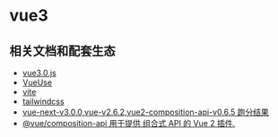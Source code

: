 # vue3

## 相关文档和配套生态

- <a href="https://v3.vuejs.org/" target = "_blank">vue3.0.js</a>
- <a href="https://vueuse.org/core/createGlobalState/" target = "_blank">VueUse</a>
- <a href="https://vitejs.dev/" target = "_blank">vite</a>
- <a href="https://www.tailwindcss.cn/" target = "_blank">tailwindcss</a>
- <a href="https://antfu.github.io/vue-composition-api-benchmark-results" target = "_blank">vue-next-v3.0.0,vue-v2.6.2,vue2-composition-api-v0.6.5 跑分结果</a>
- <a href="https://github.com/vuejs/composition-api/blob/HEAD/README.zh-CN.md" target = "_blank">@vue/composition-api 用于提供 组合式 API 的 Vue 2 插件.</a>
